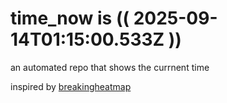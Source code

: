 # time_now is (( 2025-09-14T01:15:00.533Z ))

an automated repo that shows the currnent time

inspired by [breakingheatmap](https://github.com/breakingheatmap/breakingheatmap)